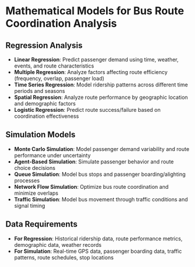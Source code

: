# Mathematical Models for Bus Route Coordination Analysis

## Regression Analysis
- **Linear Regression**: Predict passenger demand using time, weather, events, and route characteristics
- **Multiple Regression**: Analyze factors affecting route efficiency (frequency, overlap, passenger load)
- **Time Series Regression**: Model ridership patterns across different time periods and seasons
- **Spatial Regression**: Analyze route performance by geographic location and demographic factors
- **Logistic Regression**: Predict route success/failure based on coordination effectiveness

## Simulation Models
- **Monte Carlo Simulation**: Model passenger demand variability and route performance under uncertainty
- **Agent-Based Simulation**: Simulate passenger behavior and route choice decisions
- **Queue Simulation**: Model bus stops and passenger boarding/alighting processes
- **Network Flow Simulation**: Optimize bus route coordination and minimize overlaps
- **Traffic Simulation**: Model bus movement through traffic conditions and signal timing

## Data Requirements
- **For Regression**: Historical ridership data, route performance metrics, demographic data, weather records
- **For Simulation**: Real-time GPS data, passenger boarding data, traffic patterns, route schedules, stop locations
